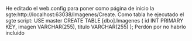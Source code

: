 He editado el web.config para poner como página de inicio la sgte:http://localhost:63038/Imagenes/Create. 
Como tabla he ejecutado el sgte script:
USE master
CREATE TABLE [dbo].Imagenes (
    id INT  PRIMARY KEY,
    imagen VARCHAR(255),
    titulo VARCHAR(255)
);
Perdón por no habrlo incluido
